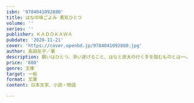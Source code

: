 ```yaml
---
isbn: '9784041092880'
title: はなの味ごよみ 勇気ひとつ
volume: ''
series: ''
publisher: ＫＡＤＯＫＡＷＡ
pubdate: '2020-11-21'
cover: 'https://cover.openbd.jp/9784041092880.jpg'
author: 高田在子／著
description: 願いはひとつ、添い遂げること、はなと良太の行く手を阻むものとは──。
price: '680'
genre: 文庫
target: 一般
format: 文庫
content: 日本文学、小説・物語

---
```

